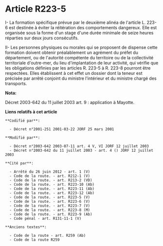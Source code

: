 # Article R223-5

I- La formation spécifique prévue par le deuxième alinéa de l'article L. 223-6 est destinée à éviter la réitération des
comportements dangereux. Elle est organisée sous la forme d'un stage d'une durée minimale de seize heures réparties sur deux
jours consécutifs.

II- Les personnes physiques ou morales qui se proposent de dispense cette formation doivent obtenir préalablement un agrément
du préfet du département, ou de l'autorité compétente du territoire ou de la collectivité territoriale d'outre-mer, du lieu
d'implantation de leur activité, qui vérifie que les obligations définies par les articles R. 223-5 à R. 223-8 pourront être
respectées. Elles établissent à cet effet un dossier dont la teneur est précisée par arrêté conjoint du ministre l'intérieur
et du ministre chargé des transports.

**Nota:**

Décret 2003-642 du 11 juillet 2003 art. 9 : application à Mayotte.

**Liens relatifs à cet article**

	**Codifié par**:

	  - Décret n°2001-251 2001-03-22 JORF 25 mars 2001

	**Modifié par**:

	  - Décret n°2003-642 2003-07-11 art. 4 V, VI JORF 12 juillet 2003
	  - Décret n°2003-642 du 11 juillet 2003 - art. 4 () JORF 12 juillet 2003

	**Cité par**:

	  - Arrêté du 26 juin 2012 - art. 1 (V)
	  - Code de la route. - art. R212-1 (V)
	  - Code de la route. - art. R213-2 (VD)
	  - Code de la route. - art. R223-10 (Ab)
	  - Code de la route. - art. R223-11 (Ab)
	  - Code de la route. - art. R223-12 (Ab)
	  - Code de la route. - art. R223-5 (V)
	  - Code de la route. - art. R223-6 (V)
	  - Code de la route. - art. R223-7 (V)
	  - Code de la route. - art. R223-8 (M)
	  - Code de la route. - art. R223-9 (Ab)
	  - Code pénal - art. R131-11-1 (V)

	**Anciens textes**:

	  - Code de la route - art. R259 (Ab)
	  - Code de la route R259
